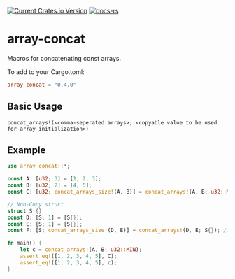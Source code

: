 [![Current Crates.io Version](https://img.shields.io/crates/v/array-concat.svg)](https://crates.io/crates/array-concat)
[![docs-rs](https://docs.rs/array-concat/badge.svg)](https://docs.rs/array-concat)

# array-concat

Macros for concatenating const arrays.

To add to your Cargo.toml:
```toml
array-concat = "0.4.0"
```

## Basic Usage

```
concat_arrays!(<comma-seperated arrays>; <copyable value to be used for array initialization>)
```

## Example
```rust
use array_concat::*;

const A: [u32; 3] = [1, 2, 3];
const B: [u32; 2] = [4, 5];
const C: [u32; concat_arrays_size!(A, B)] = concat_arrays!(A, B; u32::MIN); // compiles

// Non-Copy struct
struct S {}
const D: [S; 1] = [S{}];
const E: [S; 1] = [S{}];
const F: [S; concat_arrays_size!(D, E)] = concat_arrays!(D, E; S{}); // doesn't compile

fn main() {
    let c = concat_arrays!(A, B; u32::MIN);
    assert_eq!([1, 2, 3, 4, 5], C);
    assert_eq!([1, 2, 3, 4, 5], c);
}
```
